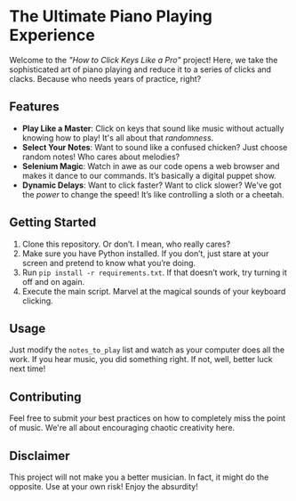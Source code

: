 # The Ultimate Piano Playing Experience

Welcome to the *"How to Click Keys Like a Pro"* project! Here, we take the sophisticated art of piano playing and reduce it to a series of clicks and clacks. Because who needs years of practice, right?

## Features

- **Play Like a Master**: Click on keys that sound like music without actually knowing how to play! It's all about that *randomness*.
- **Select Your Notes**: Want to sound like a confused chicken? Just choose random notes! Who cares about melodies?
- **Selenium Magic**: Watch in awe as our code opens a web browser and makes it dance to our commands. It’s basically a digital puppet show.
- **Dynamic Delays**: Want to click faster? Want to click slower? We've got the *power* to change the speed! It’s like controlling a sloth or a cheetah.

## Getting Started

1. Clone this repository. Or don’t. I mean, who really cares?
2. Make sure you have Python installed. If you don’t, just stare at your screen and pretend to know what you’re doing.
3. Run `pip install -r requirements.txt`. If that doesn’t work, try turning it off and on again.
4. Execute the main script. Marvel at the magical sounds of your keyboard clicking.

## Usage

Just modify the `notes_to_play` list and watch as your computer does all the work. If you hear music, you did something right. If not, well, better luck next time!

## Contributing

Feel free to submit *your* best practices on how to completely miss the point of music. We're all about encouraging chaotic creativity here.

## Disclaimer

This project will not make you a better musician. In fact, it might do the opposite. Use at your own risk! Enjoy the absurdity!
